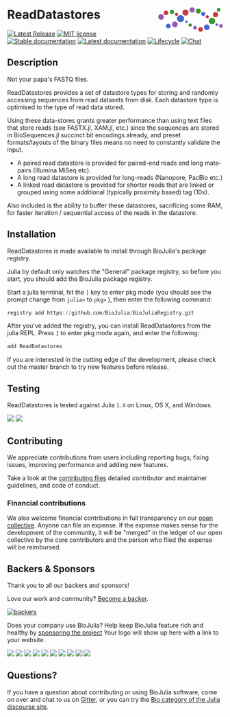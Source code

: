 # <img src="./sticker.svg" width="30%" align="right" /> ReadDatastores

[![Latest Release](https://img.shields.io/github/release/BioJulia/ReadDatastores.jl.svg)](https://github.com/BioJulia/ReadDatastores.jl/releases/latest)
[![MIT license](https://img.shields.io/badge/license-MIT-green.svg)](https://github.com/BioJulia/ReadDatastores.jl/blob/master/LICENSE) 
[![Stable documentation](https://img.shields.io/badge/docs-stable-blue.svg)](https://biojulia.github.io/ReadDatastores.jl/stable)
[![Latest documentation](https://img.shields.io/badge/docs-latest-blue.svg)](https://biojulia.github.io/ReadDatastores.jl/latest/)
[![Lifecycle](https://www.repostatus.org/badges/latest/wip.svg)](https://www.repostatus.org/#wi)
[![Chat](https://img.shields.io/gitter/room/BioJulia/ReadDatastores.svg)](https://gitter.im/BioJulia/ReadDatastores.jl)


## Description

Not your papa's FASTQ files.

ReadDatastores provides a set of datastore types for storing and randomly accessing sequences
from read datasets from disk. Each datastore type is optimised to the type of read data stored.

Using these data-stores grants greater performance than using text files that
store reads (see FASTX.jl, XAM.jl, etc.)
since the sequences are stored in BioSequences.jl succinct bit encodings already,
and preset formats/layouts of the binary files means no need to constantly validate the input.

- A paired read datastore is provided for paired-end reads and long mate-pairs (Illumina MiSeq etc).
- A long read datastore is provided for long-reads (Nanopore, PacBio etc.)
- A linked read datastore is provided for shorter reads that are linked or grouped using some additional
  (typically proximity based) tag (10x).

Also included is the ability to buffer these datastores, sacrificing some RAM,
for faster iteration / sequential access of the reads in the datastore. 

## Installation

ReadDatastores is made available to install through BioJulia's package registry.

Julia by default only watches the "General" package registry, so before you start,
you should add the BioJulia package registry.

Start a julia terminal, hit the `]` key to enter pkg mode (you should see the
prompt change from `julia>` to `pkg>` ), then enter the following command:

```julia
registry add https://github.com/BioJulia/BioJuliaRegistry.git
```

After you've added the registry, you can install ReadDatastores from the julia
REPL. Press `]` to enter pkg mode again, and enter the following:

```julia
add ReadDatastores
```

If you are interested in the cutting edge of the development, please check out
the master branch to try new features before release.


## Testing

ReadDatastores is tested against Julia `1.X` on Linux, OS X, and Windows.

[![](https://travis-ci.com/BioJulia/ReadDatastores.jl.svg?branch=master)](https://travis-ci.com/BioJulia/ReadDatastores.jl)
[![](https://codecov.io/gh/BioJulia/ReadDatastores.jl/branch/master/graph/badge.svg)](https://codecov.io/gh/BioJulia/ReadDatastores.jl)


## Contributing

We appreciate contributions from users including reporting bugs, fixing
issues, improving performance and adding new features.

Take a look at the [contributing files](https://github.com/BioJulia/Contributing)
detailed contributor and maintainer guidelines, and code of conduct.



### Financial contributions

We also welcome financial contributions in full transparency on our
[open collective](https://opencollective.com/biojulia).
Anyone can file an expense. If the expense makes sense for the development
of the community, it will be "merged" in the ledger of our open collective by
the core contributors and the person who filed the expense will be reimbursed.


## Backers & Sponsors

Thank you to all our backers and sponsors!

Love our work and community? [Become a backer](https://opencollective.com/biojulia#backer).

[![backers](https://opencollective.com/biojulia/backers.svg?width=890)](https://opencollective.com/biojulia#backers)

Does your company use BioJulia? Help keep BioJulia feature rich and healthy by
[sponsoring the project](https://opencollective.com/biojulia#sponsor)
Your logo will show up here with a link to your website.

[![](https://opencollective.com/biojulia/sponsor/0/avatar.svg)](https://opencollective.com/biojulia/sponsor/0/website)
[![](https://opencollective.com/biojulia/sponsor/1/avatar.svg)](https://opencollective.com/biojulia/sponsor/1/website)
[![](https://opencollective.com/biojulia/sponsor/2/avatar.svg)](https://opencollective.com/biojulia/sponsor/2/website)
[![](https://opencollective.com/biojulia/sponsor/3/avatar.svg)](https://opencollective.com/biojulia/sponsor/3/website)
[![](https://opencollective.com/biojulia/sponsor/4/avatar.svg)](https://opencollective.com/biojulia/sponsor/4/website)
[![](https://opencollective.com/biojulia/sponsor/5/avatar.svg)](https://opencollective.com/biojulia/sponsor/5/website)
[![](https://opencollective.com/biojulia/sponsor/6/avatar.svg)](https://opencollective.com/biojulia/sponsor/6/website)
[![](https://opencollective.com/biojulia/sponsor/7/avatar.svg)](https://opencollective.com/biojulia/sponsor/7/website)
[![](https://opencollective.com/biojulia/sponsor/8/avatar.svg)](https://opencollective.com/biojulia/sponsor/8/website)
[![](https://opencollective.com/biojulia/sponsor/9/avatar.svg)](https://opencollective.com/biojulia/sponsor/9/website)


## Questions?

If you have a question about contributing or using BioJulia software, come
on over and chat to us on [Gitter](https://gitter.im/BioJulia/General), or you can try the
[Bio category of the Julia discourse site](https://discourse.julialang.org/c/domain/bio).